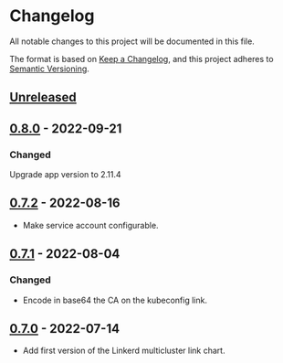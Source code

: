 # Changelog

All notable changes to this project will be documented in this file.

The format is based on [Keep a Changelog](https://keepachangelog.com/en/1.0.0/),
and this project adheres to [Semantic Versioning](https://semver.org/spec/v2.0.0.html).

## [Unreleased]

## [0.8.0] - 2022-09-21

### Changed

Upgrade app version to 2.11.4

## [0.7.2] - 2022-08-16

- Make service account configurable.

## [0.7.1] - 2022-08-04

### Changed

- Encode in base64 the CA on the kubeconfig link.

## [0.7.0] - 2022-07-14

- Add first version of the Linkerd multicluster link chart.

[Unreleased]: https://github.com/giantswarm/linkerd2-multicluster-link-app/compare/v0.8.0...HEAD
[0.8.0]: https://github.com/giantswarm/linkerd2-multicluster-link-app/compare/v0.7.2...v0.8.0
[0.7.2]: https://github.com/giantswarm/linkerd2-multicluster-link-app/compare/v0.7.1...v0.7.2
[0.7.1]: https://github.com/giantswarm/linkerd2-multicluster-link-app/compare/v0.7.0...v0.7.1
[0.7.0]: https://github.com/giantswarm/linkerd2-multicluster-link-app/compare/v0.7.0...v0.7.0
